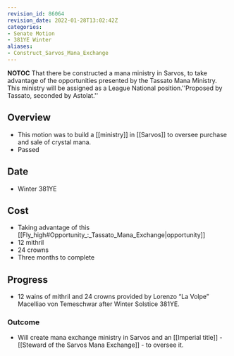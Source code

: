 ```yaml
---
revision_id: 86064
revision_date: 2022-01-28T13:02:42Z
categories:
- Senate Motion
- 381YE Winter
aliases:
- Construct_Sarvos_Mana_Exchange
---
```



__NOTOC__
That there be constructed a mana ministry in Sarvos, to take advantage of the opportunities presented by the Tassato Mana Ministry. This ministry will be assigned as a League National position.''Proposed by Tassato, seconded by Astolat.''
## Overview
* This motion was to build a [[ministry]] in [[Sarvos]] to oversee purchase and sale of crystal mana.
* Passed
## Date
* Winter 381YE
## Cost
* Taking advantage of this [[Fly_high#Opportunity_:_Tassato_Mana_Exchange|opportunity]]
* 12 mithril
* 24 crowns 
* Three months to complete
## Progress
* 12 wains of mithril and 24 crowns provided by Lorenzo “La Volpe” Macelliao von Temeschwar after Winter Solstice 381YE.
### Outcome
* Will create mana exchange ministry in Sarvos and an [[Imperial title]] - [[Steward of the Sarvos Mana Exchange]] - to oversee it.